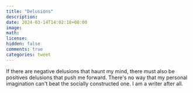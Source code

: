 ```yaml
---
title: "Delusions"
description: 
date: 2024-03-14T14:02:18+08:00
image: 
math: 
license: 
hidden: false
comments: true
categories: tweet
---
```

If there are negative delusions that haunt my mind, there must also be positives delusions that push me forward. There's no way that my personal imagination can't beat the socially constructed one. I am a writer after all.
